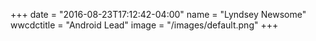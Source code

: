 +++
date = "2016-08-23T17:12:42-04:00"
name = "Lyndsey Newsome"
wwcdctitle = "Android Lead"
image = "/images/default.png"
+++

